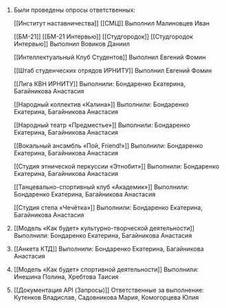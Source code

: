 1. Были проведены опросы ответственных:
	
	[[Институт наставничества]]
	[[СМЦ]]
	Выполнил Малиновцев Иван
	
	[[БМ-21]]
	[[БМ-21 Интервью]]
	[[Студгородок]]
	[[Студгородок Интервью]]
	Выполнил Вовиков Даниил
	
	[[Интеллектуальный Клуб Студентов]]
	Выполнил Евгений Фомин
	
	[[Штаб студенческих отрядов ИРНИТУ]]
	Выполнил Евгений Фомин
	
	[[Лига КВН ИРНИТУ]]
	Выполнили: Бондаренко Екатерина, Багайникова Анастасия
	
	[[Народный коллектив «Калина»]]
	Выполнили: Бондаренко Екатерина, Багайникова Анастасия
	
	[[Народный театр «Предместье»]]
	Выполнили: Бондаренко Екатерина, Багайникова Анастасия
	
	[[Вокальный ансамбль «Пой, Friend!»]]
	Выполнили: Бондаренко Екатерина, Багайникова Анастасия
	
	[[Студия этнической перкуссии «Этнобит»]]
	Выполнили: Бондаренко Екатерина, Багайникова Анастасия
	
	[[Танцевально-спортивный клуб «Академик»]]
	Выполнили: Бондаренко Екатерина, Багайникова Анастасия
	
	[[Студия степа «Чечётка»]]
	Выполнили: Бондаренко Екатерина, Багайникова Анастасия

2. [[Модель «Как будет» культурно-творческой деятельности]]
	Выполнили: Бондаренко Екатерина, Багайникова Анастасия

3. [[Анкета КТД]]
	Выполнили: Бондаренко Екатерина, Багайникова Анастасия
	
4. [[Модель «Как будет» спортивной деятельности]]
	Выполнили: Инешина Полина, Хребтова Таисия 

5. [[Документация API (Запросы)]]
	Ответственные за выполнение: Кутенков Владислав, Садовникова Мария, Комогорцева Юлия